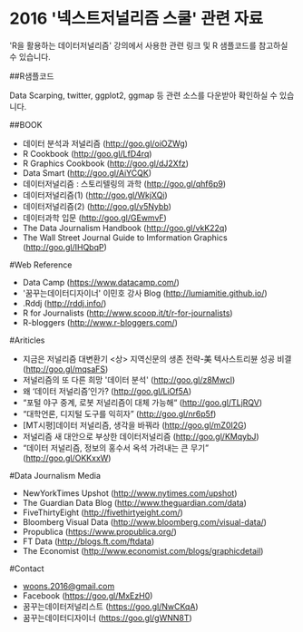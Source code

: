 2016 '넥스트저널리즘 스쿨' 관련 자료
===============

'R을 활용하는 데이터저널리즘' 강의에서 사용한 관련 링크 및 R 샘플코드를 참고하실 수 있습니다. 

##R샘플코드

Data Scarping, twitter, ggplot2, ggmap 등 관련 소스를 다운받아 확인하실 수 있습니다. 

##BOOK 

- 데이터 분석과 저널리즘 (http://goo.gl/oiOZWg)
- R Cookbook (http://goo.gl/LfD4rq)
- R Graphics Cookbook (http://goo.gl/dJ2Xfz)
- Data Smart (http://goo.gl/AiYCQK)
- 데이터저널리즘 : 스토리텔링의 과학 (http://goo.gl/qhf6p9)
- 데이터저널리즘(1) (http://goo.gl/WkjXQi)
- 데이터저널리즘(2) (http://goo.gl/v5Nybb)
- 데이터과학 입문 (http://goo.gl/GEwmvF)
- The Data Journalism Handbook (http://goo.gl/vkK22q)
- The Wall Street Journal Guide to Imformation Graphics (http://goo.gl/IHQbqP)

#Web Reference

- Data Camp (https://www.datacamp.com/)
- '꿈꾸는데이터디자이너' 이민호 강사 Blog (http://lumiamitie.github.io/)
- .Rddj (http://rddj.info/)
- R for Journalists (http://www.scoop.it/t/r-for-journalists)
- R-bloggers (http://www.r-bloggers.com/)

#Ariticles

- 지금은 저널리즘 대변환기 <상> 지역신문의 생존 전략-美 텍사스트리뷴 성공 비결 (http://goo.gl/mqsaFS)
- 저널리즘의 또 다른 희망 '데이터 분석' (http://goo.gl/z8MwcI)
- 왜 ‘데이터 저널리즘’인가? (http://goo.gl/LiOf5A)
- “포털 야구 중계, 로봇 저널리즘이 대체 가능해“ (http://goo.gl/TLjRQV)
- “대학언론, 디지털 도구를 익히자” (http://goo.gl/nr6p5f)
- [MT시평]데이터 저널리즘, 생각을 바꿔라 (http://goo.gl/mZ0I2G)
- 저널리즘 새 대안으로 부상한 데이터저널리즘 (http://goo.gl/KMqybJ)
- “데이터 저널리즘, 정보의 홍수서 옥석 가려내는 큰 무기” (http://goo.gl/OKKxxW)

#Data Journalism Media

- NewYorkTimes Upshot (http://www.nytimes.com/upshot)
- The Guardian Data Blog (http://www.theguardian.com/data)
- FiveThirtyEight (http://fivethirtyeight.com/)
- Bloomberg Visual Data (http://www.bloomberg.com/visual-data/)
- Propublica (https://www.propublica.org/)
- FT Data (http://blogs.ft.com/ftdata)
- The Economist (http://www.economist.com/blogs/graphicdetail)

#Contact

- woons.2016@gmail.com
- Facebook (https://goo.gl/MxEzH0)
- 꿈꾸는데이터저널리스트 (https://goo.gl/NwCKqA)
- 꿈꾸는데이터디자이너 (https://goo.gl/gWNN8T)
